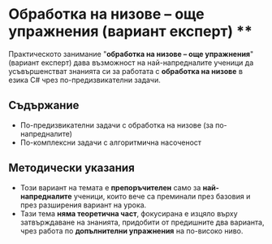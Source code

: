 # Обработка на низове – още упражнения (вариант експерт) **

Практическото занимание "**обработка на низове – още упражнения**" (вариант експерт) дава възможност на най-напредналите ученици да усъвършенстват знанията си за работата с **обработка на низове** в езика C# чрез по-предизвикателни задачи.

## Съдържание
 - По-предизвикателни задачи с обработка на низове (за по-напредналите)
 - По-комплексни задачи с алгоритмична насоченост

## Методически указания
  - Този вариант на темата е **препоръчителен** само за **най-напредналите** ученици, които вече са преминали през базовия и през разширения вариант на урока.
  - Тази тема **няма теоретична част**, фокусирана е изцяло върху затвърждаване на знанията, придобити от предишните два варианта, чрез работа по **допълнителни упражнения** на по-високо ниво.
